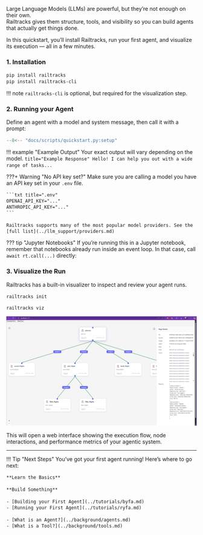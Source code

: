 Large Language Models (LLMs) are powerful, but they’re not enough on their own.  
Railtracks gives them structure, tools, and visibility so you can build agents that actually get things done.  

In this quickstart, you’ll install Railtracks, run your first agent, and visualize its execution — all in a few minutes.

### 1. Installation

```bash title="Install Library"
pip install railtracks
pip install railtracks-cli
```
!!! note 
    `railtracks-cli` is optional, but required for the visualization step. 


### 2. Running your Agent

Define an agent with a model and system message, then call it with a prompt:

```python
--8<-- "docs/scripts/quickstart.py:setup"
```

!!! example "Example Output"
    Your exact output will vary depending on the model.
    ``` title="Example Response"
    Hello! I can help you out with a wide range of tasks...
    ``` 

???+ Warning "No API key set?"
    Make sure you are calling a model you have an API key set in your `.env` file. 

    ```txt title=".env"
    OPENAI_API_KEY="..."
    ANTHROPIC_API_KEY="..."
    ```

    Railtracks supports many of the most popular model providers. See the [full list](../llm_support/providers.md)

??? tip "Jupyter Notebooks"
    If you’re running this in a Jupyter notebook, remember that notebooks already run inside an event loop. In that case, call `await rt.call(...)` directly:
   
### 3. Visualize the Run
Railtracks has a built-in visualizer to inspect and review your agent runs. 

```bash title="Initialize Visualizer (Run Once)"
railtracks init
```

```bash title="Run Visualizer"
railtracks viz
```

![RailTracks Visualization](../assets/visualizer_photo.png)

This will open a web interface showing the execution flow, node interactions, and performance metrics of your agentic system.

----

!!! Tip "Next Steps"
    You’ve got your first agent running! Here’s where to go next:

    **Learn the Basics**

    **Build Something**

    - [Building your First Agent](../tutorials/byfa.md)
    - [Running your First Agent](../tutorials/ryfa.md)
    
    - [What is an Agent?](../background/agents.md)
    - [What is a Tool?](../background/tools.md)
    

